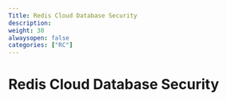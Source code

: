 ```yaml
---
Title: Redis Cloud Database Security
description:
weight: 30
alwaysopen: false
categories: ["RC"]
---
```


# Redis Cloud Database Security
